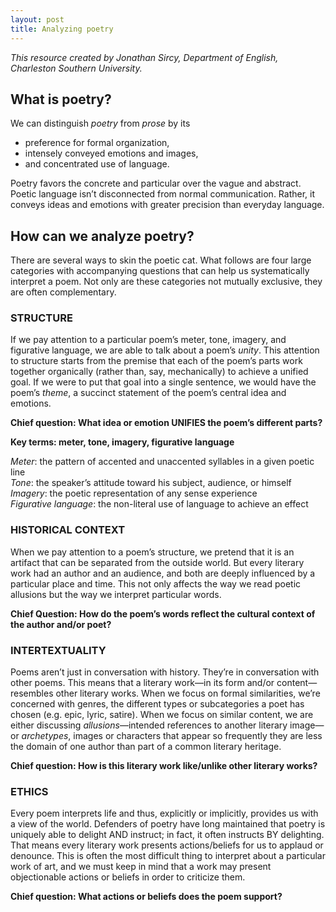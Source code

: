 ```yaml
---
layout: post
title: Analyzing poetry
---
```


_This resource created by Jonathan Sircy, Department of English, Charleston Southern University._

## What is poetry?

We can distinguish _poetry_ from _prose_ by its

- preference for formal organization,
- intensely conveyed emotions and images,
- and concentrated use of language.

Poetry favors the concrete and particular over the vague and abstract. Poetic language isn’t disconnected from normal communication. Rather, it conveys ideas and emotions with greater precision than everyday language.

## How can we analyze poetry?

There are several ways to skin the poetic cat. What follows are four large categories with accompanying questions that can help us systematically interpret a poem. Not only are these categories not mutually exclusive, they are often complementary.

### STRUCTURE

If we pay attention to a particular poem’s meter, tone, imagery, and figurative language, we are able to talk about a poem’s _unity_. This attention to structure starts from the premise that each of the poem’s parts work together organically (rather than, say, mechanically) to achieve a unified goal. If we were to put that goal into a single sentence, we would have the poem’s _theme_, a succinct statement of the poem’s central idea and emotions.

**Chief question: What idea or emotion UNIFIES the poem’s different parts?**

**Key terms: meter, tone, imagery, figurative language**

_Meter_: the pattern of accented and unaccented syllables in a given poetic line  
_Tone_: the speaker’s attitude toward his subject, audience, or himself  
_Imagery_: the poetic representation of any sense experience  
_Figurative language_: the non-literal use of language to achieve an effect

### HISTORICAL CONTEXT

When we pay attention to a poem’s structure, we pretend that it is an artifact that can be separated from the outside world. But every literary work had an author and an audience, and both are deeply influenced by a particular place and time. This not only affects the way we read poetic allusions but the way we interpret particular words.

**Chief Question: How do the poem’s words reflect the cultural context of the author and/or poet?**

### INTERTEXTUALITY

Poems aren’t just in conversation with history. They’re in conversation with other poems. This means that a literary work—in its form and/or content—resembles other literary works. When we focus on formal similarities, we’re concerned with genres, the different types or subcategories a poet has chosen (e.g. epic, lyric, satire). When we focus on similar content, we are either discussing _allusions_—intended references to another literary image—or _archetypes_, images or characters that appear so frequently they are less the domain of one author than part of a common literary heritage.

**Chief question: How is this literary work like/unlike other literary works?**

### ETHICS

Every poem interprets life and thus, explicitly or implicitly, provides us with a view of the world. Defenders of poetry have long maintained that poetry is uniquely able to delight AND instruct; in fact, it often instructs BY delighting. That means every literary work presents actions/beliefs for us to applaud or denounce. This is often the most difficult thing to interpret about a particular work of art, and we must keep in mind that a work may present objectionable actions or beliefs in order to criticize them.

**Chief question: What actions or beliefs does the poem support?**
